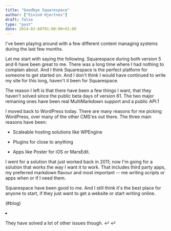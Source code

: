 ```yaml
---
title: "Goodbye Squarespace"
author: ["Eivind Hjertnes"]
draft: false
type: "post"
date: 2014-03-08T01:00:00+01:00
---
```


I've been playing around with a few different content managing systems
during the last few months.

Let me start with saying the following. Squarespace during both version
5 and 6 have been great to me. There was a long time where I had nothing
to complain about. And I think Squarespace is the perfect platform for
someone to get started on. And I don't think I would have continued to
write my site for this long, haven't it been for Squarespace.

The reason I left is that there have been a few things I want, that they
haven't solved since the public beta days of version 61. The two major
remaning ones have been real MultiMarkdown support and a public API.1

I moved back to WordPress today. There are many reasons for me picking
WordPress, over many of the other CMS'es out there. The three main
reasons have been:

-   Scaleable hosting solutions like WPEngine

-   Plugins for close to anything

-   Apps like Poster for iOS or MarsEdit.

I went for a solution that just worked back in 2011; now I'm going for a
solution that works the way I want it to work. That includes third party
apps, my preferred markdown flavour and most important -- me writing
scripts or apps when or if I need them.

Squarespace have been good to me. And I still think it's the best place
for anyone to start, if they just want to get a website or start writing
online.

(#blog)

<div class="HTML">
  <div></div>

<li id="fn-0">

</div>

They have solved a lot of other issues though. ↩ ↩
